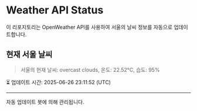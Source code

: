 
# Weather API Status

이 리포지토리는 OpenWeather API를 사용하여 서울의 날씨 정보를 자동으로 업데이트합니다.

## 현재 서울 날씨
> 서울의 현재 날씨: overcast clouds, 온도: 22.52°C, 습도: 95%

⏳ 업데이트 시간: 2025-06-26 23:11:52 (UTC)

---
자동 업데이트 봇에 의해 관리됩니다.
